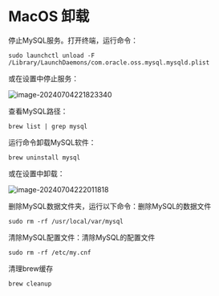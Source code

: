 # MacOS 卸载

停止MySQL服务。打开终端，运行命令：

```shell
sudo launchctl unload -F /Library/LaunchDaemons/com.oracle.oss.mysql.mysqld.plist
```

或在设置中停止服务：

![image-20240704221823340](https://fastly.jsdelivr.net/gh/LetengZzz/img@main/tc2/img/202407042218735.png)

查看MySQL路径：

```shell
brew list | grep mysql
```

运行命令卸载MySQL软件：

```shell
brew uninstall mysql
```

或在设置中卸载：

![image-20240704222011818](https://fastly.jsdelivr.net/gh/LetengZzz/img@main/tc2/img/202407042220328.png)

删除MySQL数据文件夹，运行以下命令：删除MySQL的数据文件

```shell
sudo rm -rf /usr/local/var/mysql
```

清除MySQL配置文件：清除MySQL的配置文件

```shell
sudo rm -rf /etc/my.cnf
```

清理brew缓存

```shell
brew cleanup
```

